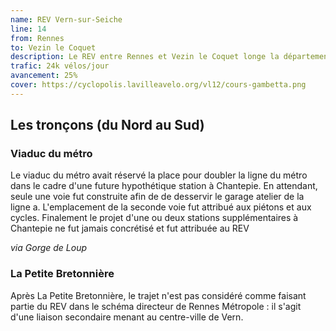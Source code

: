 ```yaml
---
name: REV Vern-sur-Seiche
line: 14
from: Rennes
to: Vezin le Coquet
description: Le REV entre Rennes et Vezin le Coquet longe la départementale en desservant le Val d'Orson. Il est prolongé par une liaison secondaire vers Saint Armel et Bourgbarré.
trafic: 24k vélos/jour
avancement: 25%
cover: https://cyclopolis.lavilleavelo.org/vl12/cours-gambetta.png
---
```


## Les tronçons (du Nord au Sud)

### Viaduc du métro

Le viaduc du métro avait réservé la place pour doubler la ligne du métro dans le cadre d'une future hypothétique station à Chantepie.
En attendant, seule une voie fut construite afin de de desservir le garage atelier de la ligne a.
L'emplacement de la seconde voie fut attribué aux piétons et aux cycles.
Finalement le projet d'une ou deux stations supplémentaires à Chantepie ne fut jamais concrétisé et fut attribuée au REV

*via Gorge de Loup*


### La Petite Bretonnière

Après La Petite Bretonnière, le trajet n'est pas considéré comme faisant partie du REV dans le schéma directeur de Rennes Métropole : il s'agit d'une liaison secondaire menant au centre-ville de Vern.